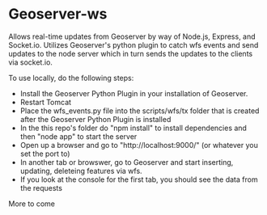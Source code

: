 Geoserver-ws
==============

Allows real-time updates from Geoserver by way of Node.js, Express, and Socket.io. Utilizes Geoserver's python plugin to
catch wfs events and send updates to the node server which in turn sends the updates to the clients via socket.io.


To use locally, do the following steps:

* Install the Geoserver Python Plugin in your installation of Geoserver.
* Restart Tomcat
* Place the wfs_events.py file into the scripts/wfs/tx folder that is created after the Geoserver Python Plugin is installed
* In the this repo's folder do "npm install" to install dependencies and then "node app" to start the server
* Open up a browser and go to "http://localhost:9000/" (or whatever you set the port to)
* In another tab or browswer, go to Geoserver and start inserting, updating, deleteing features via wfs.
* If you look at the console for the first tab, you should see the data from the requests

More to come